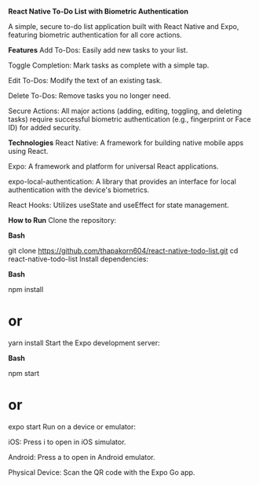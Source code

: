 **React Native To-Do List with Biometric Authentication**

A simple, secure to-do list application built with React Native and Expo, featuring biometric authentication for all core actions.

**Features**
Add To-Dos: Easily add new tasks to your list.

Toggle Completion: Mark tasks as complete with a simple tap.

Edit To-Dos: Modify the text of an existing task.

Delete To-Dos: Remove tasks you no longer need.

Secure Actions: All major actions (adding, editing, toggling, and deleting tasks) require successful biometric authentication (e.g., fingerprint or Face ID) for added security.

**Technologies**
React Native: A framework for building native mobile apps using React.

Expo: A framework and platform for universal React applications.

expo-local-authentication: A library that provides an interface for local authentication with the device's biometrics.

React Hooks: Utilizes useState and useEffect for state management.

**How to Run**
Clone the repository:

**Bash**

git clone https://github.com/thapakorn604/react-native-todo-list.git
cd react-native-todo-list
Install dependencies:

**Bash**

npm install
# or
yarn install
Start the Expo development server:

**Bash**

npm start
# or
expo start
Run on a device or emulator:

iOS: Press i to open in iOS simulator.

Android: Press a to open in Android emulator.

Physical Device: Scan the QR code with the Expo Go app.
